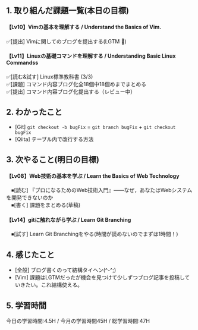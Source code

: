 ## 1. 取り組んだ課題一覧(本日の目標)
#### 【Lv10】Vimの基本を理解する / Understand the Basics of Vim.
 ✅[提出] Vimに関してのブログを提出する(LGTM 🚩)
 
#### 【Lv11】Linuxの基礎コマンドを理解する / Understanding Basic Linux Commandss
 ✅[読む&試す] Linux標準教科書 (3/3)  
 ✅[課題] コマンド内容ブログ化全18個中18個めまでまとめる  
 ✅[提出] コマンド内容ブログ化提出する（レビュー中） 

## 2. わかったこと
- [Git] `git checkout -b bugFix` = `git branch bugFix` + `git checkout bugFix`
- [Qiita] テーブル内で改行する方法

## 3. 次やること(明日の目標)
#### 【Lv08】Web技術の基本を学ぶ / Learn the Basics of Web Technology
　⏹[読む] 『プロになるためのWeb技術入門』――なぜ，あなたはWebシステムを開発できないのか  
　⏹[書く] 課題をまとめる(草稿)  

#### 【Lv14】gitに触れながら学ぶ / Learn Git Branching  
　⏹[試す] Learn Git Branchingをやる(時間が読めないのでまずは1時間！)

## 4. 感じたこと
- [全般] ブログ書くのって結構タイヘン(^-^;) 
- [Vim] 課題はLGTMだったが機会を見つけて少しずつブログ記事を投稿していきたい。これ結構使える。

## 5. 学習時間
今日の学習時間:4.5H / 今月の学習時間45H / 総学習時間:47H
